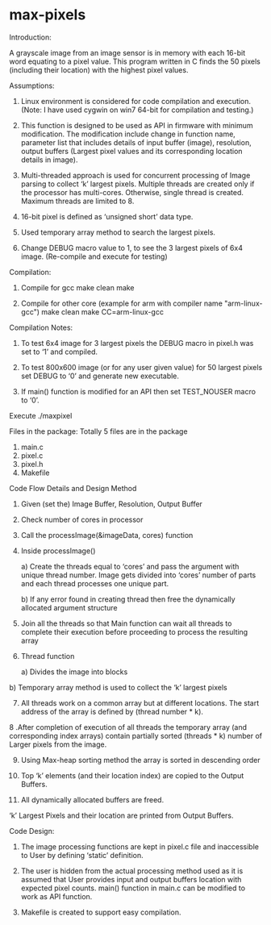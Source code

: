 # max-pixels
Introduction:

A grayscale image from an image sensor is in memory with each 16-bit word equating to a pixel value. This program written in C finds the 50 pixels (including their location) with the highest pixel values. 

Assumptions:
1) Linux environment is considered for code compilation and execution.
(Note: I have used cygwin on win7 64-bit for compilation and testing.) 

2) This function is designed to be used as API in firmware with minimum modification.
The modification include change in function name, parameter list that includes details of input buffer (image), resolution, output buffers (Largest pixel values and its corresponding location details in image).

3) Multi-threaded approach is used for concurrent processing of Image parsing to collect ‘k’ largest pixels.
    Multiple threads are created only if the processor has multi-cores. Otherwise, single thread is created.
    Maximum threads are limited to 8.	 

4) 16-bit pixel is defined as ‘unsigned short’ data type.

5) Used temporary array method to search the largest pixels. 

6) Change DEBUG macro value to 1, to see the 3 largest pixels of 6x4 image. (Re-compile and execute for testing) 


Compilation:
1) Compile for gcc
	make clean
	make

2) Compile for other core (example for arm with compiler name "arm-linux-gcc")
	make clean
make CC=arm-linux-gcc

Compilation Notes:
1) To test 6x4 image for 3 largest pixels the DEBUG macro in pixel.h was set to ‘1’ and compiled.

2) To test 800x600 image (or for any user given value) for 50 largest pixels set DEBUG to ‘0’ and generate new executable.

3) If main() function is modified for an API then set TEST_NOUSER macro to ‘0’.


Execute
     ./maxpixel



Files in the package:
Totally 5 files are in the package
1. main.c
2. pixel.c
3. pixel.h
4. Makefile

Code Flow Details and Design Method
1. Given (set the) Image Buffer, Resolution, Output Buffer

2. Check number of cores in processor

3. Call the processImage(&imageData, cores) function 

4. Inside processImage()

	a) Create the threads equal to ‘cores’ and pass the argument with unique thread number.
	    Image gets divided into ‘cores’ number of parts and each thread processes one unique part.

	b) If any error found in creating thread then free the dynamically allocated argument structure

5. Join all the threads so that Main function can wait all threads to complete their execution before proceeding to process the resulting array

6. Thread function 

	a) Divides the image into blocks

b) Temporary array method is used to collect the ‘k’ largest pixels

	
  

7. All threads work on a common array but at different locations. The start address of the array is defined by (thread number * k). 

8 .After completion of execution of all threads the temporary array (and corresponding index arrays) contain partially sorted (threads * k) number of Larger pixels from the image.

9. Using Max-heap sorting method the array is sorted in descending order

10. Top ‘k’ elements (and their location index) are copied to the Output Buffers.

11. All dynamically allocated buffers are freed.

‘k’ Largest Pixels and their location are printed from Output Buffers.

Code Design:

1. The image processing functions are kept in pixel.c file and inaccessible to User by defining ‘static’ definition.

2. The user is hidden from the actual processing method used as it is assumed that User provides input and output buffers location with expected pixel counts. main() function in main.c can be modified to work as API function.

3. Makefile is created to support easy compilation.
